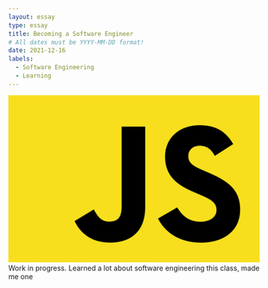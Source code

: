 ```yaml
---
layout: essay
type: essay
title: Becoming a Software Engineer
# All dates must be YYYY-MM-DD format!
date: 2021-12-16
labels:
  - Software Engineering
  - Learning
---
```


<img class="ui medium left circular floated image" src="../images/js.png">
Work in progress. Learned a lot about software engineering this class, made me one
